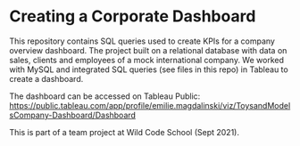 # Creating a Corporate Dashboard

This repository contains SQL queries used to create KPIs for a company overview dashboard. 
The project built on a relational database with data on sales, clients and employees of a mock international company. 
We worked with MySQL and integrated SQL queries (see files in this repo) in Tableau to create a dashboard.

The dashboard can be accessed on Tableau Public:
https://public.tableau.com/app/profile/emilie.magdalinski/viz/ToysandModelsCompany-Dashboard/Dashboard 

This is part of a team project at Wild Code School (Sept 2021).
